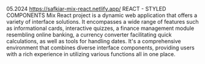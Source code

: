 05.2024 https://safkiar-mix-react.netlify.app/ REACT - STYLED COMPONENTS
Mix React project is a dynamic web application that offers a variety of interface solutions. It encompasses a wide range of features such as informational cards, interactive quizzes, a finance management module resembling online banking, a currency converter facilitating quick calculations, as well as tools for handling dates. It's a comprehensive environment that combines diverse interface components, providing users with a rich experience in utilizing various functions all in one place.
